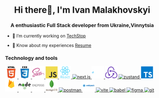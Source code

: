 <h1 align="center">Hi there👋, <b>I'm Ivan Malakhovskyi</b></h1>
<h3 align="center">A enthusiastic <b>Full Stack developer</b> from Ukraine,Vinnytsia</h3>

- 🔭 I’m currently working on [TechStop](https://github.com/OlegTernovuy/TechStop)

- 📄 Know about my experiences
[Resume](https://www.canva.com/design/DAF8l4paNow/8ksuK-t_zhMo0k0kj7DpPw/view?utm_content=DAF8l4paNow&utm_campaign=designshare&utm_medium=link&utm_source=editor)

<p align="left">
</p>

<h3 align="left">Technology and tools</h3>
<p align="left">
    <a href="https://www.w3.org/html/" target="_blank" rel="noreferrer">
        <img src="https://raw.githubusercontent.com/devicons/devicon/master/icons/html5/html5-original-wordmark.svg"
            alt="html5" width="40" height="40" /> </a>
    <a href="https://www.w3schools.com/css/" target="_blank" rel="noreferrer"> <img
            src="https://raw.githubusercontent.com/devicons/devicon/master/icons/css3/css3-original-wordmark.svg"
            alt="css3" width="40" height="40" />
        <a href="https://sass-lang.com" target="_blank" rel="noreferrer"> <img
                src="https://raw.githubusercontent.com/devicons/devicon/master/icons/sass/sass-original.svg" alt="sass"
                width="40" height="40" /> </a> <a href="https://developer.mozilla.org/en-US/docs/Web/JavaScript"
            target="_blank" rel="noreferrer"> <img
                src="https://raw.githubusercontent.com/devicons/devicon/master/icons/javascript/javascript-original.svg"
                alt="javascript" width="40" height="40" /> </a> <a href="https://reactjs.org/" target="_blank"
            rel="noreferrer">
            <img src="https://raw.githubusercontent.com/devicons/devicon/master/icons/react/react-original-wordmark.svg"
                alt="react" width="40" height="40" /> </a> <a href="https://nextjs.org/">
            <img src="https://cdn.worldvectorlogo.com/logos/next-1.svg" alt="next.js" width="40" height="40" />
        </a>
                <a href="https://tailwindcss.com/" target="_blank" rel="noreferrer">
            <img src="https://raw.githubusercontent.com/devicons/devicon/master/icons/tailwindcss/tailwindcss-original-wordmark.svg"
                alt="redux" width="40" height="40" />
        </a>
          <a href="https://redux.js.org" target="_blank" rel="noreferrer">
            <img src="https://raw.githubusercontent.com/devicons/devicon/master/icons/redux/redux-original.svg"
                alt="redux" width="40" height="40" />
        </a>
        <a href="https://zustand-demo.pmnd.rs/" target="_blank" rel="noreferrer"> <img
                src="https://tsh.io/wp-content/uploads/2023/02/zustand-logo.png" alt="zustand" width="40" height="40" /> 
        </a>
            <a href="https://www.typescriptlang.org/" target="_blank" rel="noreferrer"> <img
                    src="https://raw.githubusercontent.com/devicons/devicon/master/icons/typescript/typescript-original.svg"
                    alt="typescript" width="40" height="40" /> </a>
          <a href="https://firebase.google.com/" target="_blank"
                    rel="noreferrer"> <img
                        src="https://raw.githubusercontent.com/devicons/devicon/master/icons/firebase/firebase-original-wordmark.svg"
                        alt="firebase" width="40" height="40" /> </a>
      <a href="https://nodejs.org/en" target="_blank"
                    rel="noreferrer">
                               <img
                        src="https://raw.githubusercontent.com/devicons/devicon/master/icons/nodejs/nodejs-original-wordmark.svg"
                        alt="node.js" width="40" height="40" alt="node.js" /> </a>
          <a href="https://expressjs.com/"
                    target="_blank" rel="noreferrer">  <img
                        src="https://raw.githubusercontent.com/devicons/devicon/master/icons/express/express-original-wordmark.svg"
                        width="40" height="40" alt="express" /> </a>
          <a href="https://www.mongodb.com/" target="_blank"
                    rel="noreferrer"> <img
                        src="https://raw.githubusercontent.com/devicons/devicon/master/icons/mongodb/mongodb-original-wordmark.svg"
                        width="40" height="40" alt="mongodb" /> </a> 
          <a href="https://www.postman.com/" target="_blank"
                    rel="noreferrer"> <img src="https://www.vectorlogo.zone/logos/getpostman/getpostman-icon.svg"
                        width="40" height="40" alt="postman" /> </a>
                <span>
                    <a href="https://webpack.js.org" target="_blank" rel="noreferrer"> <img
                            src="https://raw.githubusercontent.com/devicons/devicon/d00d0969292a6569d45b06d3f350f463a0107b0d/icons/webpack/webpack-original-wordmark.svg"
                            alt="webpack" width="40" height="40" /> </a> 
                     <a href="https://vitejs.dev/" target="_blank" rel="noreferrer"> <img
                            src="https://upload.wikimedia.org/wikipedia/commons/f/f1/Vitejs-logo.svg"
                            alt="vite" width="40" height="40" /> </a>
                      <a href="https://babeljs.io/" target="_blank"
                        rel="noreferrer">
                        <img src="https://www.vectorlogo.zone/logos/babeljs/babeljs-icon.svg" alt="babel" width="40"
                            height="40" /> </a>
                    <a href="https://www.figma.com/" target="_blank" rel="noreferrer"> <img
                            src="https://www.vectorlogo.zone/logos/figma/figma-icon.svg" alt="figma" width="40"
                            height="40" /> </a>
                      <a href="https://git-scm.com/" target="_blank" rel="noreferrer"> <img
                            src="https://www.vectorlogo.zone/logos/git-scm/git-scm-icon.svg" alt="git" width="40"
                            height="40" /> </a>
                </span>

</p>
